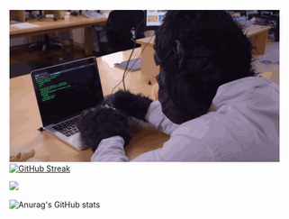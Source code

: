 ![Cover Gif](https://github.com/ahmedyounes/ahmedyounes/blob/0476277761841edc077368a324d5b7e1bc42dac0/codemonkey.gif)
<br />
[![GitHub Streak](https://github-readme-streak-stats.herokuapp.com/?user=ahmedyounes)](https://git.io/streak-stats)

![](https://komarev.com/ghpvc/?username=ahmedyounes)

![Anurag's GitHub stats](https://github-readme-stats.vercel.app/api?username=ahmedyounes&show_icons=true&theme=radical)
<!--
**ahmedyounes/ahmedyounes** is a ✨ _special_ ✨ repository because its `README.md` (this file) appears on your GitHub profile.

Here are some ideas to get you started:

- 🔭 I’m currently working on ...
- 🌱 I’m currently learning ...
- 👯 I’m looking to collaborate on ...
- 🤔 I’m looking for help with ...
- 💬 Ask me about ...
- 📫 How to reach me: ...
- 😄 Pronouns: ...
- ⚡ Fun fact: ...
-->
